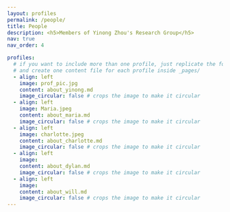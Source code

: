 ```yaml
---
layout: profiles
permalink: /people/
title: People
description: <h5>Members of Yinong Zhou's Research Group</h5>
nav: true
nav_order: 4

profiles:
  # if you want to include more than one profile, just replicate the following block
  # and create one content file for each profile inside _pages/
  - align: left
    image: prof_pic.jpg
    content: about_yinong.md
    image_circular: false # crops the image to make it circular
  - align: left
    image: Maria.jpeg
    content: about_maria.md
    image_circular: false # crops the image to make it circular
  - align: left
    image: charlotte.jpeg
    content: about_charlotte.md
    image_circular: false # crops the image to make it circular
  - align: left
    image: 
    content: about_dylan.md
    image_circular: false # crops the image to make it circular
  - align: left
    image: 
    content: about_will.md
    image_circular: false # crops the image to make it circular
---
```

